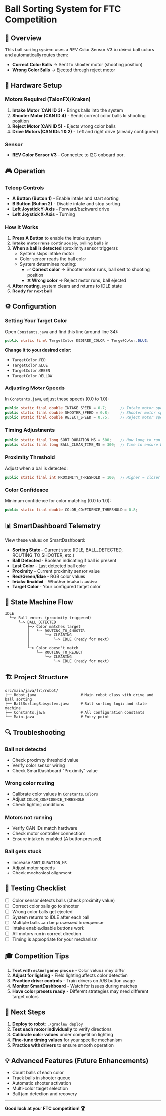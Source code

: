 # Ball Sorting System for FTC Competition

## 🎯 Overview

This ball sorting system uses a REV Color Sensor V3 to detect ball colors and automatically routes them:
- **Correct Color Balls** → Sent to shooter motor (shooting position)
- **Wrong Color Balls** → Ejected through reject motor

## 🔧 Hardware Setup

### Motors Required (TalonFX/Kraken)
1. **Intake Motor (CAN ID 3)** - Brings balls into the system
2. **Shooter Motor (CAN ID 4)** - Sends correct color balls to shooting position
3. **Reject Motor (CAN ID 5)** - Ejects wrong color balls
4. **Drive Motors (CAN IDs 1 & 2)** - Left and right drive (already configured)

### Sensor
- **REV Color Sensor V3** - Connected to I2C onboard port

## 🎮 Operation

### Teleop Controls
- **A Button (Button 1)** - Enable intake and start sorting
- **B Button (Button 2)** - Disable intake and stop sorting
- **Left Joystick Y-Axis** - Forward/backward drive
- **Left Joystick X-Axis** - Turning

### How It Works

1. **Press A Button** to enable the intake system
2. **Intake motor runs** continuously, pulling balls in
3. **When a ball is detected** (proximity sensor triggers):
   - System stops intake motor
   - Color sensor reads the ball color
   - System determines routing:
     - ✅ **Correct color** → Shooter motor runs, ball sent to shooting position
     - ❌ **Wrong color** → Reject motor runs, ball ejected
4. **After routing**, system clears and returns to IDLE state
5. **Ready for next ball**

## ⚙️ Configuration

### Setting Your Target Color

Open `Constants.java` and find this line (around line 34):

```java
public static final TargetColor DESIRED_COLOR = TargetColor.BLUE;
```

**Change it to your desired color:**
- `TargetColor.RED`
- `TargetColor.BLUE`
- `TargetColor.GREEN`
- `TargetColor.YELLOW`

### Adjusting Motor Speeds

In `Constants.java`, adjust these speeds (0.0 to 1.0):

```java
public static final double INTAKE_SPEED = 0.7;      // Intake motor speed
public static final double SHOOTER_SPEED = 0.8;     // Shooter motor speed
public static final double REJECT_SPEED = 0.75;     // Reject motor speed
```

### Timing Adjustments

```java
public static final long SORT_DURATION_MS = 500;    // How long to run shooter/reject
public static final long BALL_CLEAR_TIME_MS = 300;  // Time to ensure ball cleared
```

### Proximity Threshold

Adjust when a ball is detected:

```java
public static final int PROXIMITY_THRESHOLD = 100;  // Higher = closer detection
```

### Color Confidence

Minimum confidence for color matching (0.0 to 1.0):

```java
public static final double COLOR_CONFIDENCE_THRESHOLD = 0.8;
```

## 📊 SmartDashboard Telemetry

View these values on SmartDashboard:
- **Sorting State** - Current state (IDLE, BALL_DETECTED, ROUTING_TO_SHOOTER, etc.)
- **Ball Detected** - Boolean indicating if ball is present
- **Last Color** - Last detected ball color
- **Proximity** - Current proximity sensor value
- **Red/Green/Blue** - RGB color values
- **Intake Enabled** - Whether intake is active
- **Target Color** - Your configured target color

## 🔄 State Machine Flow

```
IDLE
  └─> Ball enters (proximity triggered)
      └─> BALL_DETECTED
          ├─> Color matches target
          │   └─> ROUTING_TO_SHOOTER
          │       └─> CLEARING
          │           └─> IDLE (ready for next)
          │
          └─> Color doesn't match
              └─> ROUTING_TO_REJECT
                  └─> CLEARING
                      └─> IDLE (ready for next)
```

## 🏗️ Project Structure

```
src/main/java/frc/robot/
├── Robot.java                    # Main robot class with drive and ball sorting
├── BallSortingSubsystem.java     # Ball sorting logic and state machine
├── Constants.java                # All configuration constants
└── Main.java                     # Entry point
```

## 🔍 Troubleshooting

### Ball not detected
- Check proximity threshold value
- Verify color sensor wiring
- Check SmartDashboard "Proximity" value

### Wrong color routing
- Calibrate color values in `Constants.Colors`
- Adjust `COLOR_CONFIDENCE_THRESHOLD`
- Check lighting conditions

### Motors not running
- Verify CAN IDs match hardware
- Check motor controller connections
- Ensure intake is enabled (A button pressed)

### Ball gets stuck
- Increase `SORT_DURATION_MS`
- Adjust motor speeds
- Check mechanical alignment

## 📝 Testing Checklist

- [ ] Color sensor detects balls (check proximity value)
- [ ] Correct color balls go to shooter
- [ ] Wrong color balls get ejected
- [ ] System returns to IDLE after each ball
- [ ] Multiple balls can be processed in sequence
- [ ] Intake enable/disable buttons work
- [ ] All motors run in correct direction
- [ ] Timing is appropriate for your mechanism

## 🎓 Competition Tips

1. **Test with actual game pieces** - Color values may differ
2. **Adjust for lighting** - Field lighting affects color detection
3. **Practice driver controls** - Train drivers on A/B button usage
4. **Monitor SmartDashboard** - Watch for issues during matches
5. **Have color presets ready** - Different strategies may need different target colors

## 🚀 Next Steps

1. **Deploy to robot**: `./gradlew deploy`
2. **Test each motor individually** to verify directions
3. **Calibrate color values** under competition lighting
4. **Fine-tune timing values** for your specific mechanism
5. **Practice with drivers** to ensure smooth operation

## 💡 Advanced Features (Future Enhancements)

- Count balls of each color
- Track balls in shooter queue
- Automatic shooter activation
- Multi-color target selection
- Ball jam detection and recovery

---

**Good luck at your FTC competition! 🏆**
